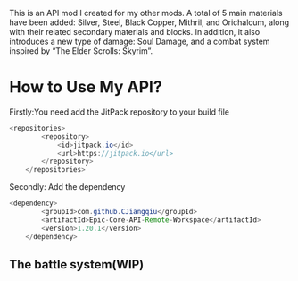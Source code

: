 This is an API mod I created for my other mods. A total of 5 main materials have been added: Silver, Steel, Black Copper, Mithril, and Orichalcum, along with their related secondary materials and blocks. In addition, it also introduces a new type of damage: Soul Damage, and a combat system inspired by “The Elder Scrolls: Skyrim”.
# How to Use My API?
Firstly:You need add the JitPack repository to your build file
```java
<repositories>
		<repository>
		    <id>jitpack.io</id>
		    <url>https://jitpack.io</url>
		</repository>
	</repositories>
```
Secondly: Add the dependency
```java
<dependency>
	    <groupId>com.github.CJiangqiu</groupId>
	    <artifactId>Epic-Core-API-Remote-Workspace</artifactId>
	    <version>1.20.1</version>
	</dependency>
 ```
## The battle system(WIP)

